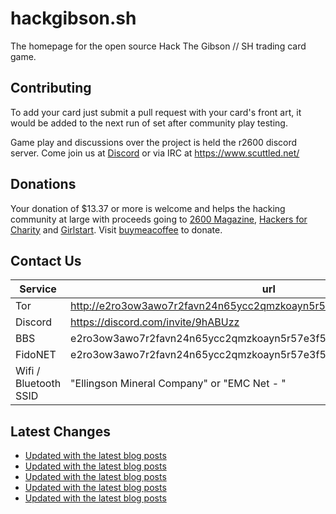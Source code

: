 # hackgibson.sh
The homepage for the open source Hack The Gibson // SH trading card game.


## Contributing

To add your card just submit a pull request with your card's front art, it would be added to the next run of set after community play testing.

Game play and discussions over the project is held the r2600 discord server. Come join us at [Discord](https://discord.com/invite/9hABUzz) or via IRC at https://www.scuttled.net/


## Donations

Your donation of $13.37 or more is welcome and helps the hacking community at large with proceeds going to [2600 Magazine](https://2600.com/), [Hackers for Charity](https://hackersforcharity.org) and [Girlstart](https://girlstart.org).  Visit [buymeacoffee](https://www.buymeacoffee.com/hackgibson.sh) to donate.


## Contact Us

Service | url
-|-
Tor | http://e2ro3ow3awo7r2favn24n65ycc2qmzkoayn5r57e3f56nvjwdcgg32ad.onion
Discord | https://discord.com/invite/9hABUzz
BBS | e2ro3ow3awo7r2favn24n65ycc2qmzkoayn5r57e3f56nvjwdcgg32ad.onion:23
FidoNET | e2ro3ow3awo7r2favn24n65ycc2qmzkoayn5r57e3f56nvjwdcgg32ad.onion:24554
Wifi / Bluetooth SSID | "Ellingson Mineral Company" or "EMC Net - <fidonet address>"

## Latest Changes
<!-- BLOG-POST-LIST:START -->
- [Updated with the latest blog posts](https://github.com/DFW2600/hackgibson.sh/commit/f0d07c2590934eaa72bd746a5ecb2d4c23d1e3d6)
- [Updated with the latest blog posts](https://github.com/DFW2600/hackgibson.sh/commit/3c1554bb4b64cc6388ae7b7a6c12a6d2bec7a5c2)
- [Updated with the latest blog posts](https://github.com/DFW2600/hackgibson.sh/commit/3bfdddda4b045deb2b320105efcf0265328e4a4c)
- [Updated with the latest blog posts](https://github.com/DFW2600/hackgibson.sh/commit/afc67f6c1c877bd5fa179449d1c57f4bcbd8a457)
- [Updated with the latest blog posts](https://github.com/DFW2600/hackgibson.sh/commit/5eb1ce9021f0e070457ae7f3523537ca3d63b0dc)
<!-- BLOG-POST-LIST:END -->
